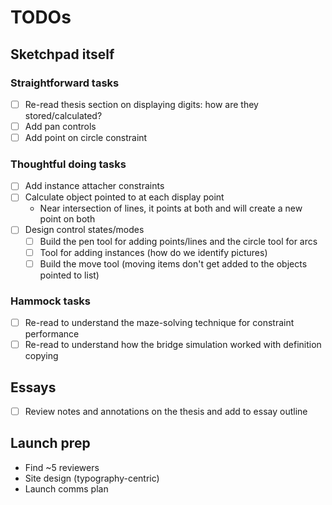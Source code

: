 # TODOs

## Sketchpad itself

### Straightforward tasks

- [ ] Re-read thesis section on displaying digits: how are they stored/calculated?
- [ ] Add pan controls
- [ ] Add point on circle constraint

### Thoughtful doing tasks

- [ ] Add instance attacher constraints
- [ ] Calculate object pointed to at each display point
  - Near intersection of lines, it points at both and will create a new point on both
- [ ] Design control states/modes
  - [ ] Build the pen tool for adding points/lines and the circle tool for arcs
  - [ ] Tool for adding instances (how do we identify pictures)
  - [ ] Build the move tool (moving items don't get added to the objects pointed to list)

### Hammock tasks

- [ ] Re-read to understand the maze-solving technique for constraint performance
- [ ] Re-read to understand how the bridge simulation worked with definition copying

## Essays

- [ ] Review notes and annotations on the thesis and add to essay outline

## Launch prep

- Find ~5 reviewers
- Site design (typography-centric)
- Launch comms plan
